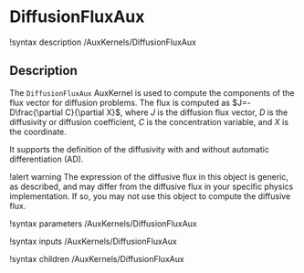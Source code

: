 # DiffusionFluxAux

!syntax description /AuxKernels/DiffusionFluxAux

## Description

The `DiffusionFluxAux` AuxKernel is used to compute the components of the flux vector for diffusion problems. The flux is computed as $J=-D\frac{\partial C}{\partial X}$, where $J$ is the diffusion flux vector, $D$ is the diffusivity or diffusion coefficient, $C$ is the concentration variable, and $X$ is the coordinate.

It supports the definition of the diffusivity with and without automatic differentiation (AD).

!alert warning
The expression of the diffusive flux in this object is generic, as described, and may differ from the diffusive flux in your specific physics implementation. If so, you may not use this object to compute the diffusive flux.

!syntax parameters /AuxKernels/DiffusionFluxAux

!syntax inputs /AuxKernels/DiffusionFluxAux

!syntax children /AuxKernels/DiffusionFluxAux
